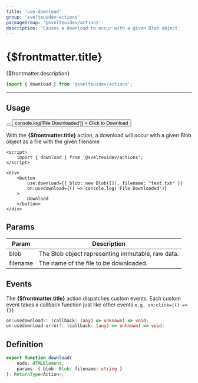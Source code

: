 ```yaml
---
title: 'use-download'
group: 'svelteuidev-actions'
packageGroup: '@svelteuidev/actions'
description: 'Causes a download to occur with a given Blob object'
---
```


<script lang='ts'>
    import Preview from '$lib/Components/DocsHelpers/Preview.svelte'
    import { Button } from '@svelteuidev/core';
    import { download } from '@svelteuidev/actions';

    $: count = 0;
</script>

# {$frontmatter.title}

{$frontmatter.description}

```ts
import { download } from '@svelteuidev/actions';
```

<hr>
<!-- Top Section -->

## Usage

<Preview>
    <Button>
        <button
            use:download={{ blob: new Blob([]), filename: "test.txt" }}
            on:usedownload={() => console.log('File Downloaded')}
        >
            Click to Download
        </button>
    </Button>
</Preview>

With the **{$frontmatter.title}** action, a download will occur with a given Blob object as a file with the given filename

```svelte|copy
<script>
	import { download } from '@svelteuidev/actions';
</script>

<div>
    <button
        use:download={{ blob: new Blob([]), filename: "test.txt" }}
        on:usedownload={() => console.log('File Downloaded')}
    >
        Download
    </button>
</div>
```

## Params

| Param    | Description                                       |
| -------- | ------------------------------------------------- |
| blob     | The Blob object representing immutable, raw data. |
| filename | The name of the file to be downloaded.            |

## Events

The **{$frontmatter.title}** action dispatches custom events. Each custom event takes a callback function just like other events `e.g. on:click={() => {}}`

```ts
on:usedownload?: (callback: (any) => unknown) => void;
on:usedownload-error?: (callback: (any) => unknown) => void;
```

## Definition

```ts
export function download(
	node: HTMLElement,
	params: { blob: Blob; filename: string }
): ReturnType<Action>;
```
